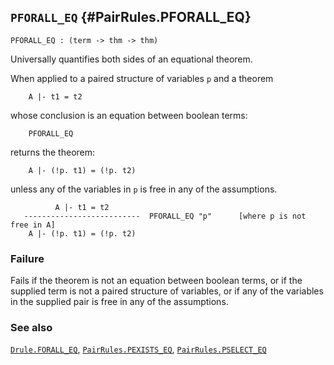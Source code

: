 ## `PFORALL_EQ` {#PairRules.PFORALL_EQ}


```
PFORALL_EQ : (term -> thm -> thm)
```



Universally quantifies both sides of an equational theorem.


When applied to a paired structure of variables `p`
and a theorem
    
        A |- t1 = t2
    

whose conclusion is an equation between boolean terms:
    
        PFORALL_EQ
    

returns the theorem:
    
        A |- (!p. t1) = (!p. t2)
    

unless any of the variables in `p` is free in any of the assumptions.
    
              A |- t1 = t2
       --------------------------  PFORALL_EQ "p"      [where p is not free in A]
        A |- (!p. t1) = (!p. t2)
    



### Failure

Fails if the theorem is not an equation between boolean terms, or if the
supplied term is not a paired structure of variables, or if any of the
variables in the supplied pair is free in any of the assumptions.

### See also

[`Drule.FORALL_EQ`](#Drule.FORALL_EQ), [`PairRules.PEXISTS_EQ`](#PairRules.PEXISTS_EQ), [`PairRules.PSELECT_EQ`](#PairRules.PSELECT_EQ)

